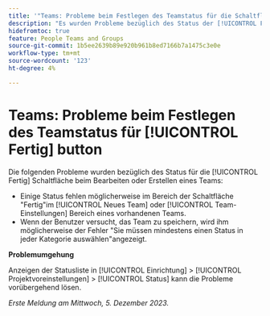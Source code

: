 ```yaml
---
title: '"Teams: Probleme beim Festlegen des Teamstatus für die Schaltfläche "Fertig"'
description: "Es wurden Probleme bezüglich des Status der [!UICONTROL Fertig] Schaltfläche beim Bearbeiten oder Erstellen eines Teams. Eine Lösung ist verfügbar."
hidefromtoc: true
feature: People Teams and Groups
source-git-commit: 1b5ee2639b89e920b961b8ed7166b7a1475c3e0e
workflow-type: tm+mt
source-wordcount: '123'
ht-degree: 4%

---
```



# Teams: Probleme beim Festlegen des Teamstatus für [!UICONTROL Fertig] button

Die folgenden Probleme wurden bezüglich des Status für die [!UICONTROL Fertig] Schaltfläche beim Bearbeiten oder Erstellen eines Teams:

* Einige Status fehlen möglicherweise im Bereich der Schaltfläche &quot;Fertig&quot;im [!UICONTROL Neues Team] oder [!UICONTROL Team-Einstellungen] Bereich eines vorhandenen Teams.
* Wenn der Benutzer versucht, das Team zu speichern, wird ihm möglicherweise der Fehler &quot;Sie müssen mindestens einen Status in jeder Kategorie auswählen&quot;angezeigt.

**Problemumgehung**

Anzeigen der Statusliste in [!UICONTROL Einrichtung] > [!UICONTROL Projektvoreinstellungen] > [!UICONTROL Status] kann die Probleme vorübergehend lösen.

_Erste Meldung am Mittwoch, 5. Dezember 2023._
